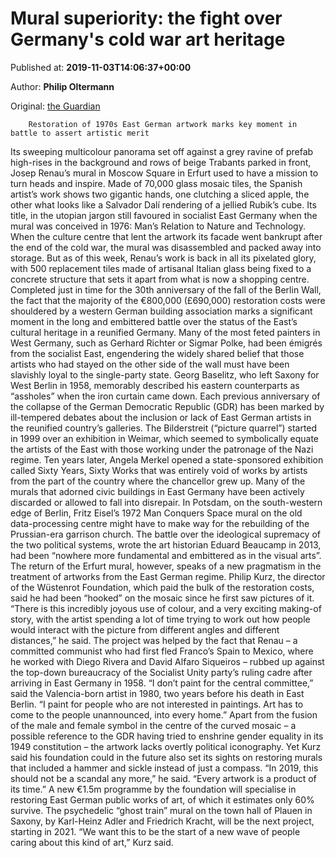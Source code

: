 
# Mural superiority: the fight over Germany's cold war art heritage

Published at: **2019-11-03T14:06:37+00:00**

Author: **Philip Oltermann**

Original: [the Guardian](https://www.theguardian.com/world/2019/nov/03/germany-mural-restoration-east-german-art-heritage-cold-war)


        Restoration of 1970s East German artwork marks key moment in battle to assert artistic merit
      
Its sweeping multicolour panorama set off against a grey ravine of prefab high-rises in the background and rows of beige Trabants parked in front, Josep Renau’s mural in Moscow Square in Erfurt used to have a mission to turn heads and inspire.
Made of 70,000 glass mosaic tiles, the Spanish artist’s work shows two gigantic hands, one clutching a sliced apple, the other what looks like a Salvador Dalí rendering of a jellied Rubik’s cube. Its title, in the utopian jargon still favoured in socialist East Germany when the mural was conceived in 1976: Man’s Relation to Nature and Technology.
When the culture centre that lent the artwork its facade went bankrupt after the end of the cold war, the mural was disassembled and packed away into storage. But as of this week, Renau’s work is back in all its pixelated glory, with 500 replacement tiles made of artisanal Italian glass being fixed to a concrete structure that sets it apart from what is now a shopping centre.
Completed just in time for the 30th anniversary of the fall of the Berlin Wall, the fact that the majority of the €800,000 (£690,000) restoration costs were shouldered by a western German building association marks a significant moment in the long and embittered battle over the status of the East’s cultural heritage in a reunified Germany.
Many of the most feted painters in West Germany, such as Gerhard Richter or Sigmar Polke, had been émigrés from the socialist East, engendering the widely shared belief that those artists who had stayed on the other side of the wall must have been slavishly loyal to the single-party state. Georg Baselitz, who left Saxony for West Berlin in 1958, memorably described his eastern counterparts as “assholes” when the iron curtain came down.
Each previous anniversary of the collapse of the German Democratic Republic (GDR) has been marked by ill-tempered debates about the inclusion or lack of East German artists in the reunified country’s galleries. The Bilderstreit (“picture quarrel”) started in 1999 over an exhibition in Weimar, which seemed to symbolically equate the artists of the East with those working under the patronage of the Nazi regime.
Ten years later, Angela Merkel opened a state-sponsored exhibition called Sixty Years, Sixty Works that was entirely void of works by artists from the part of the country where the chancellor grew up.
Many of the murals that adorned civic buildings in East Germany have been actively discarded or allowed to fall into disrepair. In Potsdam, on the south-western edge of Berlin, Fritz Eisel’s 1972 Man Conquers Space mural on the old data-processing centre might have to make way for the rebuilding of the Prussian-era garrison church.
The battle over the ideological supremacy of the two political systems, wrote the art historian Eduard Beaucamp in 2013, had been “nowhere more fundamental and embittered as in the visual arts”.
The return of the Erfurt mural, however, speaks of a new pragmatism in the treatment of artworks from the East German regime. Philip Kurz, the director of the Wüstenrot Foundation, which paid the bulk of the restoration costs, said he had been “hooked” on the mosaic since he first saw pictures of it.
“There is this incredibly joyous use of colour, and a very exciting making-of story, with the artist spending a lot of time trying to work out how people would interact with the picture from different angles and different distances,” he said.
The project was helped by the fact that Renau – a committed communist who had first fled Franco’s Spain to Mexico, where he worked with Diego Rivera and David Alfaro Siqueiros – rubbed up against the top-down bureaucracy of the Socialist Unity party’s ruling cadre after arriving in East Germany in 1958.
“I don’t paint for the central committee,” said the Valencia-born artist in 1980, two years before his death in East Berlin. “I paint for people who are not interested in paintings. Art has to come to the people unannounced, into every home.”
Apart from the fusion of the male and female symbol in the centre of the curved mosaic – a possible reference to the GDR having tried to enshrine gender equality in its 1949 constitution – the artwork lacks overtly political iconography.
Yet Kurz said his foundation could in the future also set its sights on restoring murals that included a hammer and sickle instead of just a compass. “In 2019, this should not be a scandal any more,” he said. “Every artwork is a product of its time.”
A new €1.5m programme by the foundation will specialise in restoring East German public works of art, of which it estimates only 60% survive. The psychedelic “ghost train” mural on the town hall of Plauen in Saxony, by Karl-Heinz Adler and Friedrich Kracht, will be the next project, starting in 2021.
“We want this to be the start of a new wave of people caring about this kind of art,” Kurz said.
